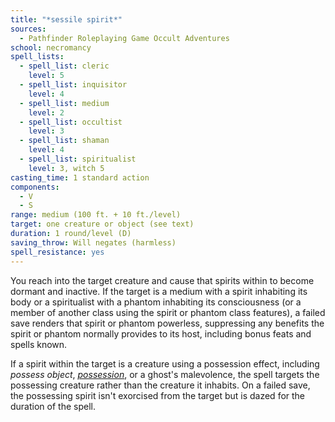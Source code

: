 ```yaml
---
title: "*sessile spirit*"
sources:
  - Pathfinder Roleplaying Game Occult Adventures
school: necromancy
spell_lists:
  - spell_list: cleric
    level: 5
  - spell_list: inquisitor
    level: 4
  - spell_list: medium
    level: 2
  - spell_list: occultist
    level: 3
  - spell_list: shaman
    level: 4
  - spell_list: spiritualist
    level: 3, witch 5
casting_time: 1 standard action
components:
  - V
  - S
range: medium (100 ft. + 10 ft./level)
target: one creature or object (see text)
duration: 1 round/level (D)
saving_throw: Will negates (harmless)
spell_resistance: yes
---
```


You reach into the target creature and cause that spirits within to become dormant and inactive. If the target is a medium with a spirit inhabiting its body or a spiritualist with a phantom inhabiting its consciousness (or a member of another class using the spirit or phantom class features), a failed save renders that spirit or phantom powerless, suppressing any benefits the spirit or phantom normally provides to its host, including bonus feats and spells known.

If a spirit within the target is a creature using a possession effect, including *possess object*, [*possession*](/spells/possession/), or a ghost's malevolence, the spell targets the possessing creature rather than the creature it inhabits. On a failed save, the possessing spirit isn't exorcised from the target but is dazed for the duration of the spell.
